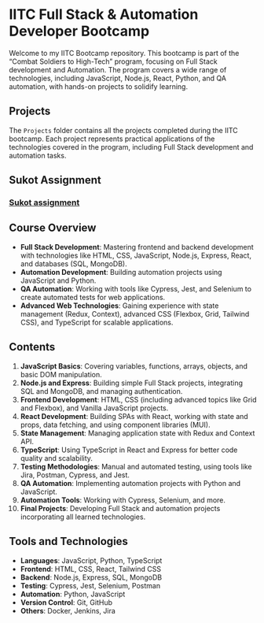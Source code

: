 # IITC Full Stack & Automation Developer Bootcamp

Welcome to my IITC Bootcamp repository. This bootcamp is part of the “Combat Soldiers to High-Tech” program, focusing on Full Stack development and Automation. The program covers a wide range of technologies, including JavaScript, Node.js, React, Python, and QA automation, with hands-on projects to solidify learning.

## Projects
The `Projects` folder contains all the projects completed during the IITC bootcamp. Each project represents practical applications of the technologies covered in the program, including Full Stack development and automation tasks.

## Sukot Assignment
### [Sukot assignment](https://yosefhayim.github.io/IITC-B/October2024/14.10.2024/Sukot%20assigment/)

## Course Overview

- **Full Stack Development**: Mastering frontend and backend development with technologies like HTML, CSS, JavaScript, Node.js, Express, React, and databases (SQL, MongoDB).
- **Automation Development**: Building automation projects using JavaScript and Python.
- **QA Automation**: Working with tools like Cypress, Jest, and Selenium to create automated tests for web applications.
- **Advanced Web Technologies**: Gaining experience with state management (Redux, Context), advanced CSS (Flexbox, Grid, Tailwind CSS), and TypeScript for scalable applications.

## Contents

1. **JavaScript Basics**: Covering variables, functions, arrays, objects, and basic DOM manipulation.
2. **Node.js and Express**: Building simple Full Stack projects, integrating SQL and MongoDB, and managing authentication.
3. **Frontend Development**: HTML, CSS (including advanced topics like Grid and Flexbox), and Vanilla JavaScript projects.
4. **React Development**: Building SPAs with React, working with state and props, data fetching, and using component libraries (MUI).
5. **State Management**: Managing application state with Redux and Context API.
6. **TypeScript**: Using TypeScript in React and Express for better code quality and scalability.
7. **Testing Methodologies**: Manual and automated testing, using tools like Jira, Postman, Cypress, and Jest.
8. **QA Automation**: Implementing automation projects with Python and JavaScript.
9. **Automation Tools**: Working with Cypress, Selenium, and more.
10. **Final Projects**: Developing Full Stack and automation projects incorporating all learned technologies.

## Tools and Technologies

- **Languages**: JavaScript, Python, TypeScript
- **Frontend**: HTML, CSS, React, Tailwind CSS
- **Backend**: Node.js, Express, SQL, MongoDB
- **Testing**: Cypress, Jest, Selenium, Postman
- **Automation**: Python, JavaScript
- **Version Control**: Git, GitHub
- **Others**: Docker, Jenkins, Jira
